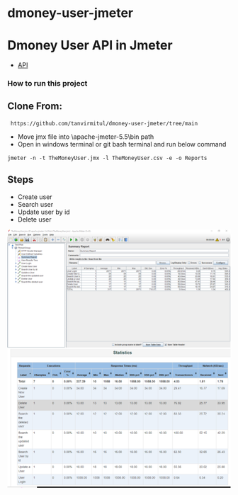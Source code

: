 # dmoney-user-jmeter
# Dmoney User API in Jmeter

- [API](http://dmoney.professionaltrainingbd.com/)

### **How to run this project**

## **Clone From**:

```
 https://github.com/tanvirmitul/dmoney-user-jmeter/tree/main
```

- Move jmx file into \apache-jmeter-5.5\bin path
- Open in windows terminal or git bash terminal and run below command

```
jmeter -n -t TheMoneyUser.jmx -l TheMoneyUser.csv -e -o Reports
```
## Steps
- Create user
- Search user
- Update user by id
- Delete user

![](./summary_report.png)
![](./html_report.png)